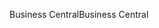 <span data-ttu-id="e782b-101">Business Central</span><span class="sxs-lookup"><span data-stu-id="e782b-101">Business Central</span></span>
